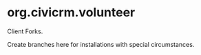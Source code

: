 # org.civicrm.volunteer
Client Forks.

Create branches here for installations with special circumstances.

